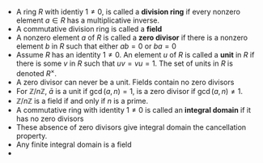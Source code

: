 - A ring $R$ with identiy $1 \neq 0$, is called a **division ring** if every nonzero element $a \in R$ has a multiplicative inverse.
- A commutative division ring is called a **field**
- A nonzero element $a$ of $R$ is called a **zero divisor** if there is a nonzero element $b$ in $R$ such that either $ab = 0$ or $ba = 0$
- Assume $R$ has an identity $1 \neq 0$. An element $u$ of $R$ is called a **unit** in $R$ if there is some $v$ in $R$ such that $uv = vu = 1$. The set of units in $R$ is denoted $R^\times$.
- A zero divisor can never be a unit. Fields contain no zero divisors
- For $\mathbb Z/n \mathbb Z$,  $\bar a$ is a unit if $\gcd(a,n)=1$, is a zero divisor if $\gcd(a,n) \neq 1$.
- $\mathbb Z / n \mathbb Z$ is a field if and only if $n$ is a prime.
- A commutative ring with identity $1 \neq 0$ is called an **integral domain** if it has no zero divisors
- These absence of zero divisors give integral domain the cancellation property.
- Any finite integral domain is a field
- 